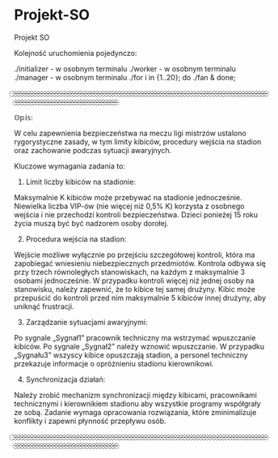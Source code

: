 # Projekt-SO
Projekt SO


Kolejność uruchomienia pojedynczo:

./initializer - w osobnym terminalu
./worker - w osobnym terminalu
./manager <PID worker> - w osobnym terminalu
./for i in {1..20}; do ./fan & done;


 ҉-҉-҉-҉-҉-҉-҉-҉-҉-҉-҉-҉-҉-҉-҉-҉-҉-҉-҉-҉-҉-҉-҉-҉-҉-҉-҉-҉-҉-҉-҉-҉-҉-҉-҉-҉-҉-҉-҉-҉-҉-҉-҉-҉-҉-҉-҉-҉-҉-҉-҉-҉-҉-҉-҉-҉-҉-҉-҉-҉-҉-҉-҉-҉-҉-҉-҉-҉-҉-҉-҉-҉-҉-҉-҉-҉-҉-҉-҉-҉-҉-҉-҉-҉-҉-҉-҉-҉-҉-҉-҉-҉-҉-҉-҉-҉-҉-҉-҉-҉-҉-҉-҉-҉-҉-҉-҉-҉-҉-҉-҉

𝕆𝕡𝕚𝕤:

W celu zapewnienia bezpieczeństwa na meczu ligi mistrzów ustalono rygorystyczne zasady,
w tym limity kibiców, procedury wejścia na stadion oraz zachowanie podczas sytuacji awaryjnych.

Kluczowe wymagania zadania to:

1. Limit liczby kibiców na stadionie:

Maksymalnie K kibiców może przebywać na stadionie jednocześnie.
Niewielka liczba VIP-ów (nie więcej niż 0,5% K) korzysta z osobnego wejścia i nie przechodzi kontroli bezpieczeństwa.
Dzieci ponieżej 15 roku życia muszą być być nadzorem osoby dorołej.

2. Procedura wejścia na stadion:

Wejście możliwe wyłącznie po przejściu szczegółowej kontroli, która ma zapobiegać wniesieniu niebezpiecznych przedmiotów.
Kontrola odbywa się przy trzech równoległych stanowiskach, na każdym z maksymalnie 3 osobami jednocześnie.
W przypadku kontroli więcej niż jednej osoby na stanowisku, należy zapewnić, że to kibice tej samej drużyny.
Kibic może przepuścić do kontroli przed nim maksymalnie 5 kibiców innej drużyny, aby uniknąć frustracji.

3. Zarządzanie sytuacjami awaryjnymi:

Po sygnale „Sygnał1” pracownik techniczny ma wstrzymać wpuszczanie kibiców.
Po sygnale „Sygnał2” należy wznowić wpuszczanie.
W przypadku „Sygnału3” wszyscy kibice opuszczają stadion, a personel techniczny przekazuje informacje o opróżnieniu stadionu kierownikowi.

4. Synchronizacja działań:

Należy zrobić mechanizm synchronizacji między kibicami, pracownikami technicznymi i kierownikiem stadionu aby wszystkie programy współgrały ze sobą.
Zadanie wymaga opracowania rozwiązania, które zminimalizuje konflikty i zapewni płynność przepływu osób.

҉-҉-҉-҉-҉-҉-҉-҉-҉-҉-҉-҉-҉-҉-҉-҉-҉-҉-҉-҉-҉-҉-҉-҉-҉-҉-҉-҉-҉-҉-҉-҉-҉-҉-҉-҉-҉-҉-҉-҉-҉-҉-҉-҉-҉-҉-҉-҉-҉-҉-҉-҉-҉-҉-҉-҉-҉-҉-҉-҉-҉-҉-҉-҉-҉-҉-҉-҉-҉-҉-҉-҉-҉-҉-҉-҉-҉-҉-҉-҉-҉-҉-҉-҉-҉-҉-҉-҉-҉-҉-҉-҉-҉-҉-҉-҉-҉-҉-҉-҉-҉-҉-҉-҉-҉-҉-҉-҉-҉-҉-҉

